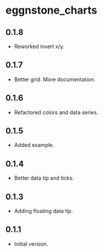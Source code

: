 # eggnstone_charts

## 0.1.8

- Reworked invert x/y.

## 0.1.7

- Better grid. More documentation.

## 0.1.6

- Refactored colors and data series.

## 0.1.5

- Added example.

## 0.1.4

- Better data tip and ticks.

## 0.1.3

- Adding floating data tip.

## 0.1.1

- Initial version.
